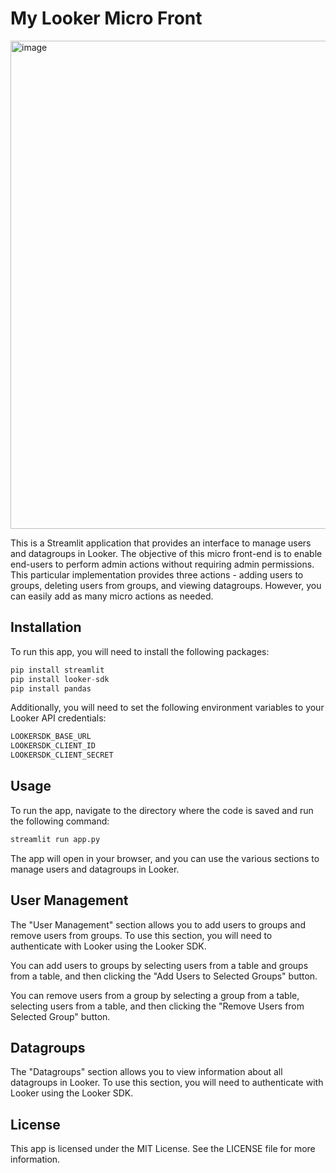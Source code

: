 # My Looker Micro Front
<img width="781" alt="image" src="https://user-images.githubusercontent.com/73759636/221237370-5d9245bd-058d-479d-86b5-c6705fca684d.png">

This is a Streamlit application that provides an interface to manage users and datagroups in Looker. The objective of this micro front-end is to enable end-users to perform admin actions without requiring admin permissions. This particular implementation provides three actions - adding users to groups, deleting users from groups, and viewing datagroups. However, you can easily add as many micro actions as needed.

## Installation
To run this app, you will need to install the following packages:

```python
pip install streamlit
pip install looker-sdk
pip install pandas
```
Additionally, you will need to set the following environment variables to your Looker API credentials:

```python
LOOKERSDK_BASE_URL
LOOKERSDK_CLIENT_ID
LOOKERSDK_CLIENT_SECRET
```

## Usage
To run the app, navigate to the directory where the code is saved and run the following command:

```python
streamlit run app.py
```

The app will open in your browser, and you can use the various sections to manage users and datagroups in Looker.

## User Management
The "User Management" section allows you to add users to groups and remove users from groups. To use this section, you will need to authenticate with Looker using the Looker SDK.

You can add users to groups by selecting users from a table and groups from a table, and then clicking the "Add Users to Selected Groups" button.

You can remove users from a group by selecting a group from a table, selecting users from a table, and then clicking the "Remove Users from Selected Group" button.

## Datagroups
The "Datagroups" section allows you to view information about all datagroups in Looker. To use this section, you will need to authenticate with Looker using the Looker SDK.

## License
This app is licensed under the MIT License. See the LICENSE file for more information.
